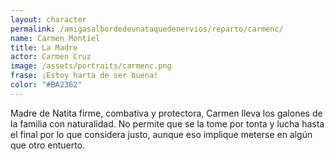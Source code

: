 ```yaml
---
layout: character
permalink: /amigasalbordedeunataquedenervios/reparto/carmenc/
name: Carmen Montiel
title: La Madre
actor: Carmen Cruz
image: /assets/portraits/carmenc.png
frase: ¡Estoy harta de ser buena!
color: "#BA2362"
---
```

Madre de Natita firme, combativa y protectora, Carmen lleva los galones de la familia con naturalidad. No permite que se la tome por tonta y lucha hasta el final por lo que considera justo, aunque eso implique meterse en algún que otro entuerto. 